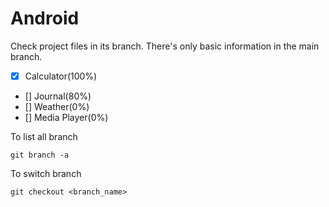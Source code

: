 # Android

Check project files in its branch. There's only basic information in the main branch.


- [x] Calculator(100%)
- [] Journal(80%)
- [] Weather(0%)
- [] Media Player(0%)

To list all branch

```
git branch -a
```


To switch branch 

```
git checkout <branch_name>
```
